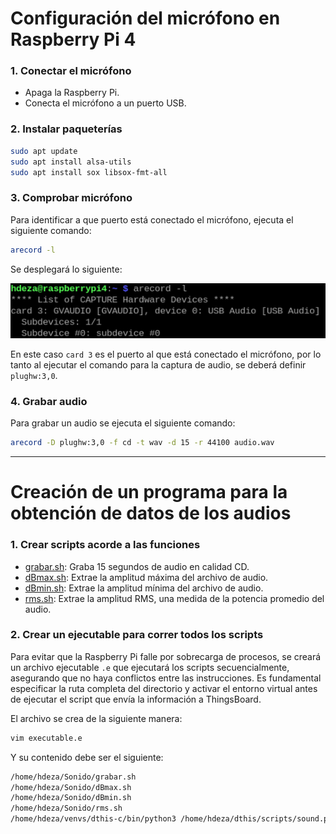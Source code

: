 # Configuración del micrófono en Raspberry Pi 4

### 1. Conectar el micrófono
- Apaga la Raspberry Pi.
- Conecta el micrófono a un puerto USB.

### 2. Instalar paqueterías
```bash
sudo apt update
sudo apt install alsa-utils
sudo apt install sox libsox-fmt-all
```

### 3. Comprobar micrófono
Para identificar a que puerto está conectado el micrófono, ejecuta el siguiente comando:
```bash
arecord -l
```
Se desplegará lo siguiente:

![Terminal](figs/terminal.png)

En este caso `card 3` es el puerto al que está conectado el micrófono, por lo tanto al ejecutar el comando para la captura de audio, se deberá definir `plughw:3,0`.

### 4. Grabar audio
Para grabar un audio se ejecuta el siguiente comando:
```bash
arecord -D plughw:3,0 -f cd -t wav -d 15 -r 44100 audio.wav
```

---

# Creación de un programa para la obtención de datos de los audios

### 1. Crear scripts acorde a las funciones 
- [grabar.sh](https://github.com/lata-mas/DTHIS-C_JoseRra/blob/main/Scripts/Raspberry/Sonido/grabar.sh): Graba 15 segundos de audio en calidad CD. 
- [dBmax.sh](https://github.com/lata-mas/DTHIS-C_JoseRra/blob/main/Scripts/Raspberry/Sonido/dBmax.sh): Extrae la amplitud máxima del archivo de audio.
- [dBmin.sh](https://github.com/lata-mas/DTHIS-C_JoseRra/blob/main/Scripts/Raspberry/Sonido/dBmin.sh): Extrae la amplitud mínima del archivo de audio.
- [rms.sh](https://github.com/lata-mas/DTHIS-C_JoseRra/blob/main/Scripts/Raspberry/Sonido/rms.sh): Extrae la amplitud RMS, una medida de la potencia promedio del audio.

### 2. Crear un ejecutable para correr todos los scripts
Para evitar que la Raspberry Pi falle por sobrecarga de procesos, se creará un archivo ejecutable `.e` que ejecutará los scripts secuencialmente, asegurando que no haya conflictos entre las instrucciones. Es fundamental especificar la ruta completa del directorio y activar el entorno virtual antes de ejecutar el script que envía la información a ThingsBoard. 

El archivo se crea de la siguiente manera:
```bash
vim executable.e
```

Y su contenido debe ser el siguiente:
```bash
/home/hdeza/Sonido/grabar.sh
/home/hdeza/Sonido/dBmax.sh
/home/hdeza/Sonido/dBmin.sh
/home/hdeza/Sonido/rms.sh
/home/hdeza/venvs/dthis-c/bin/python3 /home/hdeza/dthis/scripts/sound.py
```
